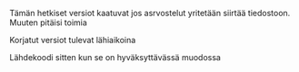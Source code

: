 Tämän hetkiset versiot kaatuvat jos asrvostelut yritetään siirtää tiedostoon. Muuten pitäisi toimia

Korjatut versiot tulevat lähiaikoina

Lähdekoodi sitten kun se on hyväksyttävässä muodossa
